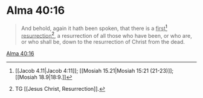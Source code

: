# Alma 40:16

> And behold, again it hath been spoken, that there is a <u>first</u>[^a] <u>resurrection</u>[^b], a resurrection of all those who have been, or who are, or who shall be, down to the resurrection of Christ from the dead.

[Alma 40:16](https://www.churchofjesuschrist.org/study/scriptures/bofm/alma/40?lang=eng&id=p16#p16)


[^a]: [[Jacob 4.11|Jacob 4:11]]; [[Mosiah 15.21|Mosiah 15:21 (21-23)]]; [[Mosiah 18.9|18:9.]]
[^b]: TG [[Jesus Christ, Resurrection]].
